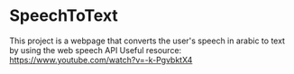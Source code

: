 # SpeechToText
This project is a webpage that converts the user's speech in arabic to text by using the web speech API
Useful resource: https://www.youtube.com/watch?v=-k-PgvbktX4
